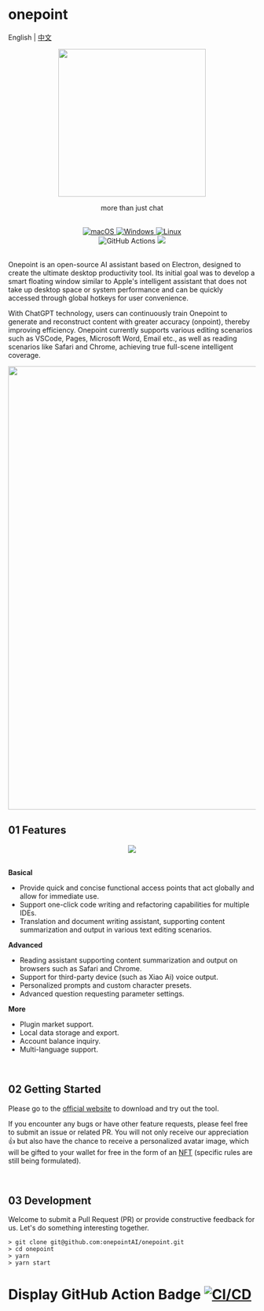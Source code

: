 # onepoint

<p>
     English | <a href="README-CN.md">中文</a>
</p>

<div align= "center">
     <img align="center" width=300 src="https://raw.githubusercontent.com/onepointAI/onepoint/main/assets/banner/brand01.png" />    
     <p></p>
     <p>
          more than just chat
      </p>
</div>

<div align=center>
  <br/>
  <div>
    <a href="https://github.com/onepointAI/onepoint/releases/latest">
      <img alt="macOS" src="https://img.shields.io/badge/-macOS-black?style=flat-square&logo=apple&logoColor=white" />
    </a>
    <a href="https://github.com/onepointAI/onepoint/releases/latest">
      <img alt="Windows" src="https://img.shields.io/badge/-Windows-blue?style=flat-square&logo=windows&logoColor=white" />
    </a>
    <a href="https://github.com/onepointAI/onepointreleases/latest">
      <img alt="Linux" src="https://img.shields.io/badge/-Linux-yellow?style=flat-square&logo=linux&logoColor=white" />
    </a>
  </div>
  <div>
    <img alt="GitHub Actions" src="https://github.com/onepointAI/onepoint/actions/workflows/ci.yaml/badge.svg?branch=main" />
    <img src="https://img.shields.io/github/license/onepointAI/onepoint?style=flat-square" />
  </div>
   <br/>
</div>

Onepoint is an open-source AI assistant based on Electron, designed to create the ultimate desktop productivity tool. Its initial goal was to develop a smart floating window similar to Apple's intelligent assistant that does not take up desktop space or system performance and can be quickly accessed through global hotkeys for user convenience.

With ChatGPT technology, users can continuously train Onepoint to generate and reconstruct content with greater accuracy (onpoint), thereby improving efficiency. Onepoint currently supports various editing scenarios such as VSCode, Pages, Microsoft Word, Email etc., as well as reading scenarios like Safari and Chrome, achieving true full-scene intelligent coverage.

 <div align=center>
     <img align="center" width=900 src="https://raw.githubusercontent.com/onepointAI/onepoint/main/assets/banner/bar.png" />
     <br/>
</div>
 
## 01 Features

<div align=center>
     <img align="center" src="https://raw.githubusercontent.com/onepointAI/onepoint/main/assets/banner/demo.gif" />
</div>
<br/>

**Basical**

- Provide quick and concise functional access points that act globally and allow for immediate use.
- Support one-click code writing and refactoring capabilities for multiple IDEs.
- Translation and document writing assistant, supporting content summarization and output in various text editing scenarios.

**Advanced**

- Reading assistant supporting content summarization and output on browsers such as Safari and Chrome.
- Support for third-party device (such as Xiao Ai) voice output.
- Personalized prompts and custom character presets.
- Advanced question requesting parameter settings.

**More**

- Plugin market support.
- Local data storage and export.
- Account balance inquiry.
- Multi-language support.

 <br/>
 
## 02 Getting Started

Please go to the [official website](https://www.1ptai.com/) to download and try out the tool.

If you encounter any bugs or have other feature requests, please feel free to submit an issue or related PR. You will not only receive our appreciation 👍 but also have the chance to receive a personalized avatar image, which will be gifted to your wallet for free in the form of an [NFT](https://opensea.io/zh-CN/collection/onepointai-collection) (specific rules are still being formulated).

 <br/>

## 03 Development

Welcome to submit a Pull Request (PR) or provide constructive feedback for us. Let's do something interesting together.

```
> git clone git@github.com:onepointAI/onepoint.git
> cd onepoint
> yarn
> yarn start
```

# Display GitHub Action Badge [![CI/CD](https://github.com/elbruno/AzureApiBadge/actions/workflows/azure-static-web-apps-victorious-wave-00360790f.yml/badge.svg)](https://github.com/elbruno/AzureApiBadge/actions/workflows/azure-static-web-apps-victorious-wave-00360790f.yml)
